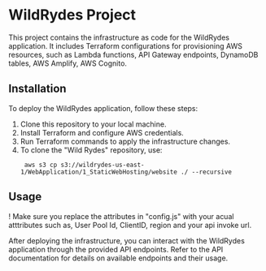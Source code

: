 # WildRydes Project

This project contains the infrastructure as code for the WildRydes application. It includes Terraform configurations for provisioning AWS resources, such as Lambda functions, API Gateway endpoints, DynamoDB tables, AWS Amplify, AWS Cognito.

## Installation

To deploy the WildRydes application, follow these steps:

1. Clone this repository to your local machine.
2. Install Terraform and configure AWS credentials.
3. Run Terraform commands to apply the infrastructure changes.
4. To clone the "Wild Rydes" repository, use:
   ```
    aws s3 cp s3://wildrydes-us-east-1/WebApplication/1_StaticWebHosting/website ./ --recursive
   ```

## Usage
! Make sure you replace the attributes in "config.js" with your acual atttributes such as, User Pool Id, ClientID, region and your api invoke url.

After deploying the infrastructure, you can interact with the WildRydes application through the provided API endpoints. Refer to the API documentation for details on available endpoints and their usage.
